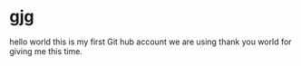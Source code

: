 # gjg
hello world this is my first Git hub account we are using 
thank you world for giving me this time. 
